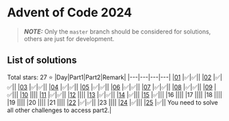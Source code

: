 # Advent of Code 2024

> **_NOTE:_** Only the `master` branch should be considered for solutions, others are just for development.

## List of solutions

Total stars: 27 :star:
|Day|Part1|Part2|Remark|
|---|---|---|---|
|[01](days/01/README.md) |:white_check_mark:|:white_check_mark:||
|[02](days/02/README.md) |:white_check_mark:|:white_check_mark:||
|[03](days/03/README.md) |:white_check_mark:|:white_check_mark:||
|[04](days/04/README.md) |:white_check_mark:|:white_check_mark:||
|[05](days/05/README.md) |:white_check_mark:|:white_check_mark:||
|[06](days/06/README.md) |:white_check_mark:|:white_check_mark:||
|[07](days/07/README.md) |:white_check_mark:|:white_check_mark:||
|[08](days/08/README.md) |:white_check_mark:|:white_check_mark:||
|[09](days/09/README.md) |:white_check_mark:|||
|[10](days/10/README.md) ||||
|[11](days/11/README.md) |:white_check_mark:|:white_check_mark:||
|[12](days/12/README.md) ||||
|[13](days/13/README.md) |:white_check_mark:|:white_check_mark:||
|[14](days/14/README.md) |:white_check_mark:|||
|[15](days/15/README.md) |:white_check_mark:|||
|16 ||||
|17 ||||
|18 ||||
|19 ||||
|20 ||||
|21 ||||
|[22](days/22/README.md) |:white_check_mark:|:white_check_mark:||
|23 ||||
|[24](days/24/README.md) |:white_check_mark:|||
|[25](days/25/README.md) |:white_check_mark:|| You need to solve all other challenges to access part2.|

